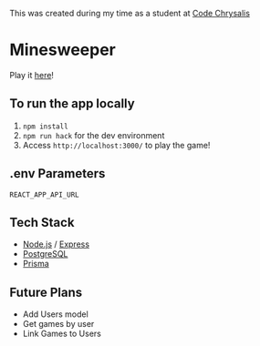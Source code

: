 This was created during my time as a student at [Code Chrysalis](https://www.codechrysalis.io/)

# Minesweeper

Play it [here](https://minesweeper-ko.herokuapp.com/)!

## To run the app locally

1. `npm install`
2. `npm run hack` for the dev environment
3. Access `http://localhost:3000/` to play the game!

## .env Parameters

```
REACT_APP_API_URL
```

## Tech Stack

- [Node.js](https://nodejs.org/en/) / [Express](https://expressjs.com/)
- [PostgreSQL](https://www.postgresql.org/)
- [Prisma](https://www.prisma.io/)

## Future Plans

- Add Users model
- Get games by user
- Link Games to Users
